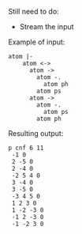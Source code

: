 Still need to do:
* Stream the input

Example of input:

```
atom |-
    atom <->
      atom ->
        atom -.
          atom ph
        atom ps
      atom ->
        atom -.
          atom ps
        atom ph
```

Resulting output:
```
p cnf 6 11
 -1 0
 2 -5 0
 2 -4 0
 -2 5 4 0
 3 -4 0
 3 -5 0
 -3 4 5 0
 1 2 3 0
 1 -2 -3 0
 -1 2 -3 0
 -1 -2 3 0
 ```
